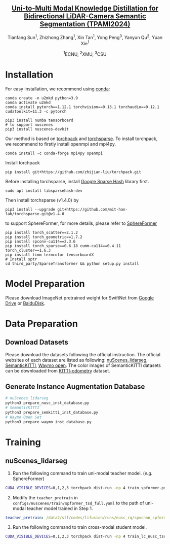 <div align='center'>

<h2><a href="https://ieeexplore.ieee.org/abstract/document/10659158">Uni-to-Multi Modal Knowledge Distillation for Bidirectional LiDAR-Camera Semantic Segmentation (TPAMI2024)</a></h2>

Tianfang Sun<sup>1</sup>, Zhizhong Zhang<sup>1</sup>, Xin Tan<sup>1</sup>, Yong Peng<sup>3</sup>, Yanyun Qu<sup>2</sup>, Yuan Xie<sup>1</sup>
<br>
 
<sup>1</sup>ECNU, <sup>2</sup>XMU, <sup>3</sup>CSU
 
</div>

# Installation

For easy installation, we recommend using [conda](https://www.anaconda.com/):

```shell
conda create -n u2mkd python=3.9
conda activate u2mkd
conda install pytorch==1.12.1 torchvision==0.13.1 torchaudio==0.12.1 cudatoolkit=11.3 -c pytorch

pip3 install numba tensorboard
# to support nuscenes
pip3 install nuscenes-devkit
```

Our method is based on [torchpack](https://github.com/zhijian-liu/torchpack) and [torchsparse](https://github.com/mit-han-lab/torchsparse). To install torchpack, we recommend to firstly install openmpi and mpi4py.

```shell
conda install -c conda-forge mpi4py openmpi
```

Install torchpack

```shell
pip install git+https://github.com/zhijian-liu/torchpack.git
```

Before installing torchsparse, install [Google Sparse Hash](https://github.com/sparsehash/sparsehash) library first.

```shell
sudo apt install libsparsehash-dev
```

Then install torchsparse (v1.4.0) by

```shell
pip3 install --upgrade git+https://github.com/mit-han-lab/torchsparse.git@v1.4.0
```

to support SphereFormer, for more details, please refer to [SphereFormer](https://github.com/dvlab-research/SphereFormer)

```shell
pip install torch_scatter==2.1.2
pip install torch_geometric==1.7.2
pip install spconv-cu114==2.3.6
pip install torch_sparse==0.6.18 cumm-cu114==0.4.11 torch_cluster==1.6.3
pip install timm termcolor tensorboardX
# Install sptr
cd third_party/SparseTransformer && python setup.py install
```

# Model Preparation

Please download ImageNet pretrained weight for SwiftNet from [Google Drive](https://drive.google.com/file/d/17Z5fZMcaSkpDdcm6jDBaXBFSo1eDxAsD/view?usp=sharing) or [BaiduDisk](https://pan.baidu.com/s/17Wn_zj69v1_QdjAP1v7eMw?pwd=063m).

# Data Preparation

## Download Datasets
Please download the datasets following the official instruction. The official websites of each dataset are listed as following: [nuScenes_lidarseg](https://www.nuscenes.org/nuscenes#download), [SemanticKITTI](http://www.semantic-kitti.org/dataset.html), [Waymo open](https://waymo.com/open/).
The color images of SemanticKITTI datasets can be downloaded from [KITTI-odometry](https://www.cvlibs.net/datasets/kitti/eval_odometry.php) dataset.

## Generate Instance Augmentation Database
```bash
# nuScenes_lidarseg
python3 prepare_nusc_inst_database.py
# SemanticKITTI
python3 prepare_semkitti_inst_database.py
# Waymo Open Set
python3 prepare_waymo_inst_database.py
```

# Training

## nuScenes_lidarseg

1. Run the following command to train uni-modal teacher model. (*e.g.* SphereFormer)

```bash
CUDA_VISIBLE_DEVICES=0,1,2,3 torchpack dist-run -np 4 train_spformer.py configs/nuscenes/train/spformer.yaml --run-dir runs/nusc/spvcnnn_spformer_cr2p0_multisweeps4_ep25_seed123
```

2. Modify the ``teacher_pretrain`` in ``configs/nuscenes/train/spformer_tsd_full.yaml`` to the path of uni-modal teacher model trained in Step 1.

```yaml
teacher_pretrain: /data2/stf/codes/lifusion/runs/nusc_rq/spvcnnn_spformer_cr2p0_multisweeps4_ep25_seed123/checkpoints/max-iou-val-vox.pt
```

3. Run the following command to train cross-modal student model.

```bash
CUDA_VISIBLE_DEVICES=0,1,2,3 torchpack dist-run -np 4 train_lc_nusc_tsd_full.py configs/nuscenes/train/spformer_tsd_full.yaml --run-dir runs/nusc/spformer_swiftnet18_cr2p0_tsd_multisweeps4_ep25_seed123
```
